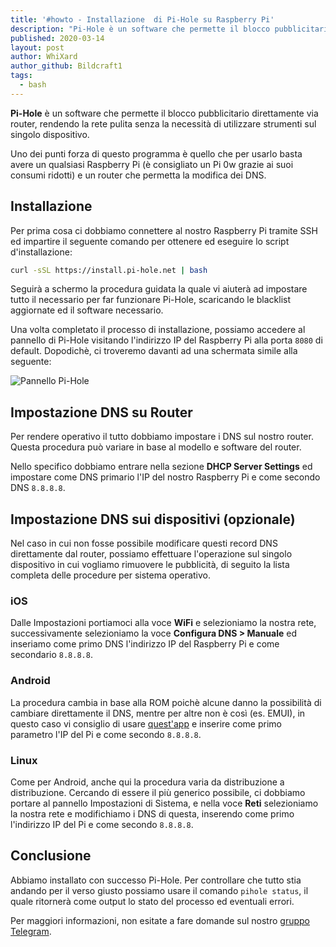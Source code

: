 ```yaml
---
title: '#howto - Installazione  di Pi-Hole su Raspberry Pi'
description: "Pi-Hole è un software che permette il blocco pubblicitario direttamente via router, rendendo la rete pulita senza la nec.."
published: 2020-03-14
layout: post
author: WhiXard
author_github: Bildcraft1
tags:
  - bash
---
```

**Pi-Hole** è un software che permette il blocco pubblicitario direttamente via router, rendendo la rete pulita senza la necessità di utilizzare strumenti sul singolo dispositivo.

Uno dei punti forza di questo programma è quello che per usarlo basta avere un qualsiasi Raspberry Pi (è consigliato un Pi 0w grazie ai suoi consumi ridotti) e un router che permetta la modifica dei DNS.

## Installazione

Per prima cosa ci dobbiamo connettere al nostro Raspberry Pi tramite SSH ed impartire il seguente comando per ottenere ed eseguire lo script d'installazione:

```bash
curl -sSL https://install.pi-hole.net | bash
```

Seguirà a schermo la procedura guidata la quale vi aiuterà ad impostare tutto il necessario per far funzionare Pi-Hole, scaricando le blacklist aggiornate ed il software necessario.

Una volta completato il processo di installazione, possiamo accedere al pannello di Pi-Hole visitando l'indirizzo IP del Raspberry Pi alla porta `8080` di default. Dopodichè, ci troveremo davanti ad una schermata simile alla seguente:

![Pannello Pi-Hole](storage/Schermata%20da%202020-03-05%2020-12-45.png)

## Impostazione DNS su Router

Per rendere operativo il tutto dobbiamo impostare i DNS sul nostro router. Questa procedura può variare in base al modello e software del router.

Nello specifico dobbiamo entrare nella sezione **DHCP Server Settings** ed impostare come DNS primario l'IP del nostro Raspberry Pi e come secondo DNS `8.8.8.8`.

## Impostazione DNS sui dispositivi (opzionale)

Nel caso in cui non fosse possibile modificare questi record DNS direttamente dal router, possiamo effettuare l'operazione sul singolo dispositivo in cui vogliamo rimuovere le pubblicità, di seguito la lista completa delle procedure per sistema operativo.

### iOS

Dalle Impostazioni portiamoci alla voce **WiFi** e selezioniamo la nostra rete, successivamente selezioniamo la voce **Configura DNS > Manuale** ed inseriamo come primo DNS l'indirizzo IP del Raspberry Pi e come secondario `8.8.8.8`.

### Android

La procedura cambia in base alla ROM poichè alcune danno la possibilità di cambiare direttamente il DNS, mentre per altre non è così (es. EMUI), in questo caso vi consiglio di usare [quest'app](https://play.google.com/store/apps/details?id=com.burakgon.dnschanger&hl=it) e inserire come primo parametro l'IP del Pi e come secondo `8.8.8.8`.

### Linux

Come per Android, anche qui la procedura varia da distribuzione a distribuzione. Cercando di essere il più generico possibile, ci dobbiamo portare al pannello Impostazioni di Sistema, e nella voce **Reti** selezioniamo la nostra rete e modifichiamo i DNS di questa, inserendo come primo l'indirizzo IP del Pi e come secondo `8.8.8.8`.

## Conclusione

Abbiamo installato con successo Pi-Hole. Per controllare che tutto stia andando per il verso giusto possiamo usare il comando `pihole status`, il quale ritornerà come output lo stato del processo ed eventuali errori.

Per maggiori informazioni, non esitate a fare domande sul nostro [gruppo Telegram](https://t.me/linuxpeople).